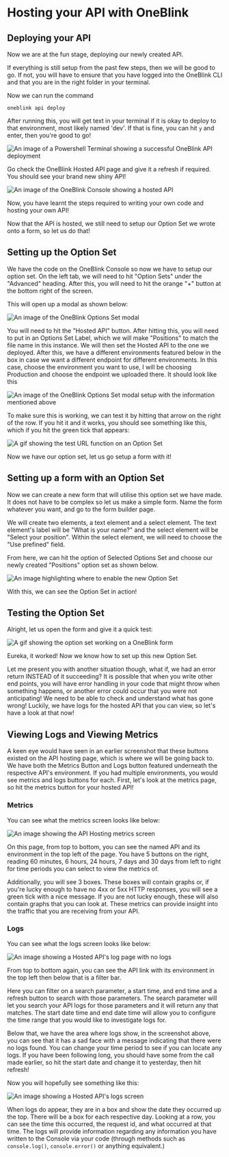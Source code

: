 # Hosting your API with OneBlink

## Deploying your API

Now we are at the fun stage, deploying our newly created API.

If everything is still setup from the past few steps, then we will be good to go. If not, you will have to ensure that you have logged into the OneBlink CLI and that you are in the right folder in your terminal.

Now we can run the command

`oneblink api deploy`

After running this, you will get text in your terminal if it is okay to deploy to that environment, most likely named 'dev'. If that is fine, you can hit `y` and enter, then you're good to go! 

![An image of a Powershell Terminal showing a successful OneBlink API deployment](../pics/Terminal.png)

 Go check the OneBlink Hosted API page and give it a refresh if required. You should see your brand new shiny API!

![An image of the OneBlink Console showing a hosted API](../pics/ShinyNewAPI.png)

Now, you have learnt the steps required to writing your own code and hosting your own API! 

Now that the API is hosted, we still need to setup our Option Set we wrote onto a form, so let us do that!

## Setting up the Option Set

We have the code on the OneBlink Console so now we have to setup our option set. On the left tab, we will need to hit "Option Sets" under the "Advanced" heading. After this, you will need to hit the orange "+" button at the bottom right of the screen.

This will open up a modal as shown below:

![An image of the OneBlink Options Set modal](../pics/OptionSetModal.png)

You will need to hit the "Hosted API" button. After hitting this, you will need to put in an Options Set Label, which we will make "Positions" to match the file name in this instance. We will then set the Hosted API to the one we deployed. After this, we have a different environments featured below in the box in case we want a different endpoint for different environments. In this case, choose the environment you want to use, I will be choosing Production and choose the endpoint we uploaded there. It should look like this

![An image of the OneBlink Options Set modal setup with the information mentioned above](../pics/OptionSetSetup.png)

To make sure this is working, we can test it by hitting that arrow on the right of the row. If you hit it and it works, you should see something like this, which if you hit the green tick that appears:

![A gif showing the test URL function on an Option Set](../pics/OptionSetTesting.gif)

Now we have our option set, let us go setup a form with it!

## Setting up a form with an Option Set

Now we can create a new form that will utilise this option set we have made. It does not have to be complex so let us make a simple form. Name the form whatever you want, and go to the form builder page.

We will create two elements, a text element and a select element.
The text element's label will be "What is your name?" and the select element will be "Select your position". Within the select element, we will need to choose the "Use prefined" field.

From here, we can hit the option of Selected Options Set and choose our newly created "Positions" option set as shown below. 

![An image highlighting where to enable the new Option Set](../pics/FormOptionSet.png)

With this, we can see the Option Set in action!

## Testing the Option Set

Alright, let us open the form and give it a quick test:

![A gif showing the option set working on a OneBlink form](../pics/OptionSetFormTest.gif)

Eureka, it worked! Now we know how to set up this new Option Set.

Let me present you with another situation though, what if, we had an error return INSTEAD of it succeeding? It is possible that when you write other end points, you will have error handling in your code that might throw when something happens, or another error could occur that you were not anticipating! We need to be able to check and understand what has gone wrong!
Luckily, we have logs for the hosted API that you can view, so let's have a look at that now!

## Viewing Logs and Viewing Metrics

A keen eye would have seen in an earlier screenshot that these buttons existed on the API hosting page, which is where we will be going back to. We have both the Metrics Button and Logs button featured underneath the respective API's environment. If you had multiple environments, you would see metrics and logs buttons for each. First, let's look at the metrics page, so hit the metrics button for your hosted API!

### Metrics

You can see what the metrics screen looks like below:

![An image showing the API Hosting metrics screen](../pics/ApiMetricsScreen.png)

On this page, from top to bottom, you can see the named API and its environment in the top left of the page. You have 5 buttons on the right, reading 60 minutes, 6 hours, 24 hours, 7 days and 30 days from left to right for time periods you can select to view the metrics of.

Additionally, you will see 3 boxes. These boxes will contain graphs or, if you're lucky enough to have no 4xx or 5xx HTTP responses, you will see a green tick with a nice message. If you are not lucky enough, these will also contain graphs that you can look at. 
These metrics can provide insight into the traffic that you are receiving from your API. 

### Logs

You can see what the logs screen looks like below:

![An image showing a Hosted API's log page with no logs](../pics/APIHostingLogsFrownyFace.png)

From top to bottom again, you can see the API link with its environment in the top left then below that is a filter bar. 

Here you can filter on a search parameter, a start time, and end time and a refresh button to search with those parameters. The search parameter will let you search your API logs for those parameters and it will return any that matches. The start date time and end date time will allow you to configure the time range that you would like to investigate logs for. 

Below that, we have the area where logs show, in the screenshot above, you can see that it has a sad face with a message indicating that there were no logs found. You can change your time period to see if you can locate any logs. If you have been following long, you should have some from the call made earlier, so hit the start date and change it to yesterday, then hit refresh!

Now you will hopefully see something like this: 

![An image showing a Hosted API's logs screen](../pics/APIHostingLogsShown.png)

When logs do appear, they are in a box and show the date they occurred up the top. There will be a box for each respective day. Looking at a row, you can see the time this occurred, the request id, and what occurred at that time. The logs will provide information regarding any information you have written to the Console via your code (through methods such as ```console.log()```, ```console.error()``` or anything equivalent.)

